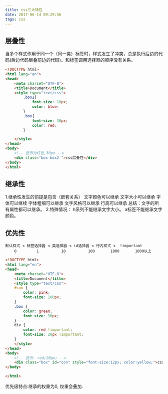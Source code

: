 ```yaml
---
title: css三大特性
date: 2017-06-14 09:29:56
tags: css
---
```

## 层叠性
当多个样式作用于同一个（同一类）标签时，样式发生了冲突，总是执行后边的代码(后边代码层叠前边的代码)。和标签调用选择器的顺序没有关系。
<!-- more -->
```html
<!DOCTYPE html>
<html lang="en">
<head>
    <meta charset="UTF-8">
    <title>Document</title>
    <style type="text/css">
        .box2{
            font-size: 10px;
            color: blue;
        }
        .box{
            font-size: 30px;
            color: red;
        }

    </style>
</head>
<body>
    <!-- 显示为红色,30px -->
    <div class="box box2 ">css层叠性</div>
</body>
</html>
```

## 继承性
1.继承性发生的前提是包含（嵌套关系）
  文字颜色可以继承
  文字大小可以继承
  字体可以继续
  字体粗细可以继承
  文字风格可以继承
  行高可以继承
  总结：文字的所有属性都可以继承。
2.特殊情况：
  h系列不能继承文字大小。
  a标签不能继承文字颜色。

## 优先性
```
默认样式 < 标签选择器 < 类选择器 < id选择器 < 行内样式 <  !important 
    0         1          10          100       1000       1000以上
```

```html
<!DOCTYPE html>
<html lang="en">
<head>
    <meta charset="UTF-8">
    <title>Document</title>
    <style type="text/css">
    #con {
        color: pink;
        font-size: 100px;
    }
    .box {
        color: green;
        font-size: 30px;
    }   
    div {
        color: red !important;
        font-size: 20px !important;
    }
    </style>
</head>
<body>
    <!-- 显示: red;20px; -->
    <div class="box" id="con" style="font-size:12px; color:yellow;">css优先级</div>
</body>

</html>

```

优先级特点:继承的权重为0, 权重会叠加.
